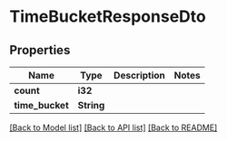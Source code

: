 # TimeBucketResponseDto

## Properties

Name | Type | Description | Notes
------------ | ------------- | ------------- | -------------
**count** | **i32** |  | 
**time_bucket** | **String** |  | 

[[Back to Model list]](../README.md#documentation-for-models) [[Back to API list]](../README.md#documentation-for-api-endpoints) [[Back to README]](../README.md)


